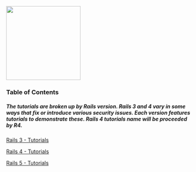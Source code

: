 <img src="https://raw.githubusercontent.com/OWASP/railsgoat/master/app/assets/images/railsgoat.png" align="center" height="200" width="200" >

### Table of Contents


##### The tutorials are broken up by Rails version. Rails 3 and 4 vary in some ways that fix or introduce various security issues. Each version features tutorials to demonstrate these. Rails 4 tutorials name will be proceeded by R4.

[Rails 3 - Tutorials](./Rails-3-Tutorials)

[Rails 4 - Tutorials](./Rails-4-Tutorials)

[Rails 5 - Tutorials](./Rails-5-Tutorials)